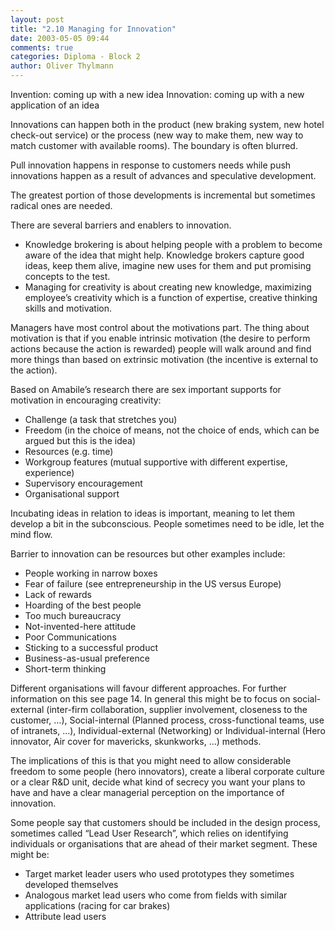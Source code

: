 ```yaml
---
layout: post
title: "2.10 Managing for Innovation"
date: 2003-05-05 09:44
comments: true
categories: Diploma - Block 2
author: Oliver Thylmann
---
```



Invention: coming up with a new idea
Innovation: coming up with a new application of an idea





Innovations can happen both in the product (new braking system, new hotel check-out service) or the process (new way to make them, new way to match customer with available rooms). The boundary is often blurred.

Pull innovation happens in response to customers needs while push innovations happen as a result of advances and speculative development. 

The greatest portion of those developments is incremental but sometimes radical ones are needed.

There are several barriers and enablers to innovation.
-   Knowledge brokering is about helping people with a problem to become aware of the idea that might help. Knowledge brokers capture good ideas, keep them alive, imagine new uses for them and put promising concepts to the test.
-   Managing for creativity is about creating new knowledge, maximizing employee’s creativity which is a function of expertise, creative thinking skills and motivation. 

Managers have most control about the motivations part. The thing about motivation is that if you enable intrinsic motivation (the desire to perform actions because the action is rewarded) people will walk around and find more things than based on extrinsic motivation (the incentive is external to the action). 

Based on Amabile’s research there are sex important supports for motivation in encouraging creativity:
-   Challenge (a task that stretches you)
-   Freedom (in the choice of means, not the choice of ends, which can be argued but this is the idea)
-   Resources (e.g. time)
-   Workgroup features (mutual supportive with different expertise, experience)
-   Supervisory encouragement
-   Organisational support

Incubating ideas in relation to ideas is important, meaning to let them develop a bit in the subconscious. People sometimes need to be idle, let the mind flow.

Barrier to innovation can be resources but other examples include:
-   People working in narrow boxes
-   Fear of failure (see entrepreneurship in the US versus Europe)
-   Lack of rewards
-   Hoarding of the best people
-   Too much bureaucracy
-   Not-invented-here attitude
-   Poor Communications
-   Sticking to a successful product
-   Business-as-usual preference
-   Short-term thinking

Different organisations will favour different approaches. For further information on this see page 14. In general this might be to focus on social-external (inter-firm collaboration, supplier involvement, closeness to the customer, …), Social-internal (Planned process, cross-functional teams, use of intranets, …), Individual-external (Networking) or Individual-internal (Hero innovator, Air cover for mavericks, skunkworks, …) methods. 

The implications of this is that you might need to allow considerable freedom to some people (hero innovators), create a liberal corporate culture or a clear R&amp;D unit, decide what kind of secrecy you want your plans to have and have a clear managerial perception on the importance of innovation.

Some people say that customers should be included in the design process, sometimes called “Lead User Research”, which relies on identifying individuals or organisations that are ahead of their market segment. These might be:
-   Target market leader users who used prototypes they sometimes developed themselves
-   Analogous market lead users who come from fields with similar applications (racing for car brakes)
-   Attribute lead users




